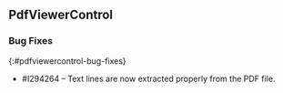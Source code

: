 ## PdfViewerControl

### Bug Fixes
{:#pdfviewercontrol-bug-fixes}

* \#I294264 – Text lines are now extracted properly from the PDF file.

